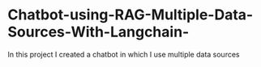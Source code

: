 # Chatbot-using-RAG-Multiple-Data-Sources-With-Langchain-
In this project I created a chatbot in which I use multiple data sources 

